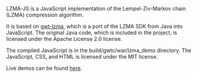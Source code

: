 LZMA-JS is a JavaScript implementation of the Lempel-Ziv-Markov chain (LZMA) compression algorithm.

It is based on [gwt-lzma](http://code.google.com/p/gwt-lzma/), which is a port of the LZMA SDK from Java into JavaScript.  The original Java code,
which is included in the project, is licensed under the Apache License 2.0 license.

The compiled JavaScript is in the build/gwtc/war/lzma_demo directory.  The JavaScript, CSS, and HTML is licensed under
the MIT license.

Live demos can be found [here](http://nmrugg.github.com/LZMA-JS/ "Demos").